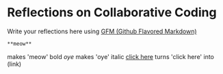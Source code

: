 # Reflections on Collaborative Coding

Write your reflections here using [GFM (Github Flavored Markdown)](https://github.github.com/gfm/)

``` Markdown
**meow**
```
  makes 'meow' bold
*oye*
  makes 'oye' italic
[click here](http://google.com)
turns 'click here' into (link)
